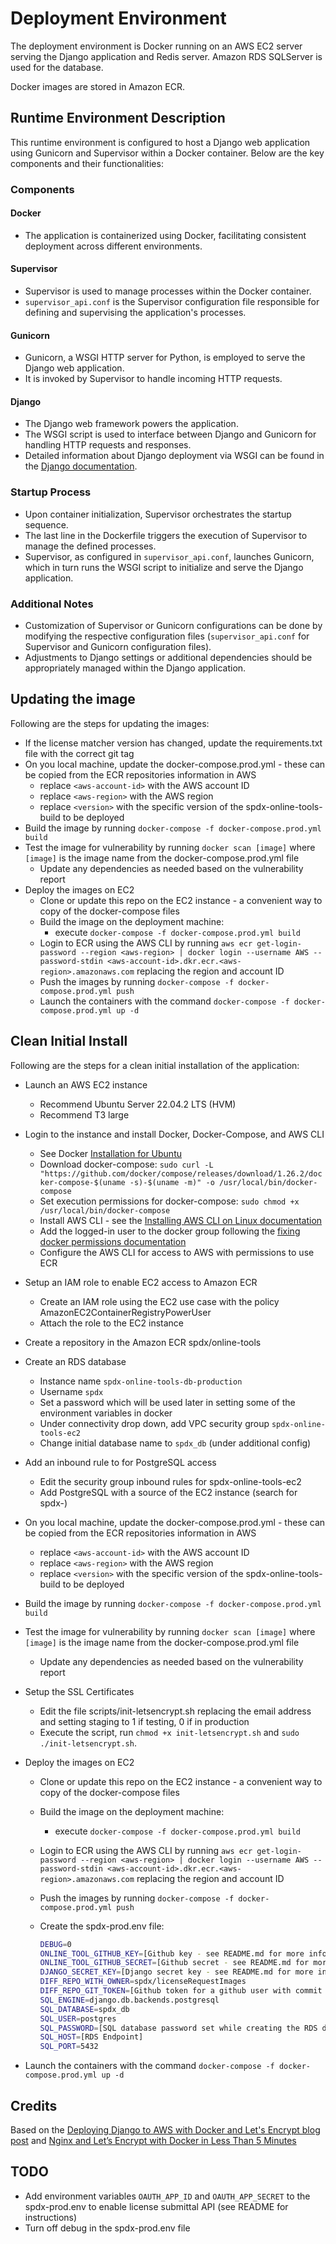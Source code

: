 # Deployment Environment

The deployment environment is Docker running on an AWS EC2 server serving the Django application and Redis server. Amazon RDS SQLServer is used for the database.

Docker images are stored in Amazon ECR.

## Runtime Environment Description

This runtime environment is configured to host a Django web application using Gunicorn and Supervisor within a Docker container. Below are the key components and their functionalities:

### Components

#### Docker

- The application is containerized using Docker, facilitating consistent deployment across different environments.

#### Supervisor

- Supervisor is used to manage processes within the Docker container.
- `supervisor_api.conf` is the Supervisor configuration file responsible for defining and supervising the application's processes.

#### Gunicorn

- Gunicorn, a WSGI HTTP server for Python, is employed to serve the Django web application.
- It is invoked by Supervisor to handle incoming HTTP requests.

#### Django

- The Django web framework powers the application.
- The WSGI script is used to interface between Django and Gunicorn for handling HTTP requests and responses.
- Detailed information about Django deployment via WSGI can be found in the [Django documentation](https://docs.djangoproject.com/en/5.0/howto/deployment/wsgi/).

### Startup Process

- Upon container initialization, Supervisor orchestrates the startup sequence.
- The last line in the Dockerfile triggers the execution of Supervisor to manage the defined processes.
- Supervisor, as configured in `supervisor_api.conf`, launches Gunicorn, which in turn runs the WSGI script to initialize and serve the Django application.

### Additional Notes

- Customization of Supervisor or Gunicorn configurations can be done by modifying the respective configuration files (`supervisor_api.conf` for Supervisor and Gunicorn configuration files).
- Adjustments to Django settings or additional dependencies should be appropriately managed within the Django application.

## Updating the image

Following are the steps for updating the images:

- If the license matcher version has changed, update the requirements.txt file with the correct git tag
- On you local machine, update the docker-compose.prod.yml - these can be copied from the ECR repositories information in AWS
  - replace `<aws-account-id>` with the AWS account ID
  - replace `<aws-region>` with the AWS region
  - replace `<version>` with the specific version of the spdx-online-tools-build to be deployed
- Build the image by running `docker-compose -f docker-compose.prod.yml build`
- Test the image for vulnerability by running `docker scan [image]` where `[image]` is the image name from the docker-compose.prod.yml file
  - Update any dependencies as needed based on the vulnerability report
- Deploy the images on EC2
  - Clone or update this repo on the EC2 instance - a convenient way to copy of the docker-compose files
  - Build the image on the deployment machine:
    - execute `docker-compose -f docker-compose.prod.yml build`
  - Login to ECR using the AWS CLI by running
    `aws ecr get-login-password --region <aws-region> | docker login --username AWS --password-stdin <aws-account-id>.dkr.ecr.<aws-region>.amazonaws.com`
    replacing the region and account ID
  - Push the images by running `docker-compose -f docker-compose.prod.yml push`
  - Launch the containers with the command `docker-compose -f docker-compose.prod.yml up -d`

## Clean Initial Install

Following are the steps for a clean initial installation of the application:

- Launch an AWS EC2 instance
  - Recommend Ubuntu Server 22.04.2 LTS (HVM)
  - Recommend T3 large
- Login to the instance and install Docker, Docker-Compose, and AWS CLI
  - See Docker [Installation for Ubuntu](https://docs.docker.com/engine/install/ubuntu/)
  - Download docker-compose: `sudo curl -L "https://github.com/docker/compose/releases/download/1.26.2/docker-compose-$(uname -s)-$(uname -m)" -o /usr/local/bin/docker-compose`
  - Set execution permissions for docker-compose: `sudo chmod +x /usr/local/bin/docker-compose`
  - Install AWS CLI - see the [Installing AWS CLI on Linux documentation](https://docs.aws.amazon.com/cli/latest/userguide/install-cliv2-linux.html)
  - Add the logged-in user to the docker group following the [fixing docker permissions documentation](https://www.digitalocean.com/community/questions/how-to-fix-docker-got-permission-denied-while-trying-to-connect-to-the-docker-daemon-socket)
  - Configure the AWS CLI for access to AWS with permissions to use ECR
- Setup an IAM role to enable EC2 access to Amazon ECR
  - Create an IAM role using the EC2 use case with the policy AmazonEC2ContainerRegistryPowerUser
  - Attach the role to the EC2 instance
- Create a repository in the Amazon ECR spdx/online-tools
- Create an RDS database
  - Instance name `spdx-online-tools-db-production`
  - Username `spdx`
  - Set a password which will be used later in setting some of the environment variables in docker
  - Under connectivity drop down, add VPC security group `spdx-online-tools-ec2`
  - Change initial database name to `spdx_db` (under additional config)
- Add an inbound rule to for PostgreSQL access
  - Edit the security group inbound rules for spdx-online-tools-ec2
  - Add PostgreSQL with a source of the EC2 instance (search for spdx-)
- On you local machine, update the docker-compose.prod.yml - these can be copied from the ECR repositories information in AWS
  - replace `<aws-account-id>` with the AWS account ID
  - replace `<aws-region>` with the AWS region
  - replace `<version>` with the specific version of the spdx-online-tools-build to be deployed
- Build the image by running `docker-compose -f docker-compose.prod.yml build`
- Test the image for vulnerability by running `docker scan [image]` where `[image]` is the image name from the docker-compose.prod.yml file
  - Update any dependencies as needed based on the vulnerability report
- Setup the SSL Certificates
  - Edit the file scripts/init-letsencrypt.sh replacing the email address and setting staging to 1 if testing, 0 if in production
  - Execute the script, run `chmod +x init-letsencrypt.sh` and `sudo ./init-letsencrypt.sh`.
- Deploy the images on EC2
  - Clone or update this repo on the EC2 instance - a convenient way to copy of the docker-compose files
  - Build the image on the deployment machine:
    - execute `docker-compose -f docker-compose.prod.yml build`
  - Login to ECR using the AWS CLI by running
    `aws ecr get-login-password --region <aws-region> | docker login --username AWS --password-stdin <aws-account-id>.dkr.ecr.<aws-region>.amazonaws.com`
    replacing the region and account ID
  - Push the images by running `docker-compose -f docker-compose.prod.yml push`
  - Create the spdx-prod.env file:

    ```bash
    DEBUG=0
    ONLINE_TOOL_GITHUB_KEY=[Github key - see README.md for more information]
    ONLINE_TOOL_GITHUB_SECRET=[Github secret - see README.md for more information]
    DJANGO_SECRET_KEY=[Django secret key - see README.md for more information]
    DIFF_REPO_WITH_OWNER=spdx/licenseRequestImages
    DIFF_REPO_GIT_TOKEN=[Github token for a github user with commit access to the DIFF_REPO_WITH_OWNER]
    SQL_ENGINE=django.db.backends.postgresql
    SQL_DATABASE=spdx_db
    SQL_USER=postgres
    SQL_PASSWORD=[SQL database password set while creating the RDS database]
    SQL_HOST=[RDS Endpoint]
    SQL_PORT=5432
    ```

- Launch the containers with the command `docker-compose -f docker-compose.prod.yml up -d`

## Credits

Based on the [Deploying Django to AWS with Docker and Let's Encrypt blog post](https://testdriven.io/blog/django-docker-https-aws/) and [Nginx and Let’s Encrypt with Docker in Less Than 5 Minutes](https://medium.com/@pentacent/nginx-and-lets-encrypt-with-docker-in-less-than-5-minutes-b4b8a60d3a71)

## TODO

- Add environment variables `OAUTH_APP_ID` and `OAUTH_APP_SECRET` to the
  spdx-prod.env to enable license submittal API (see README for instructions)
- Turn off debug in the spdx-prod.env file
